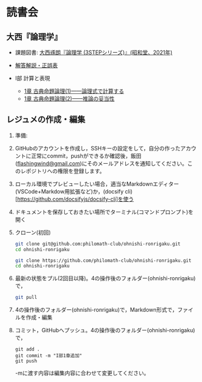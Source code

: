 # 読書会

## 大西『論理学』

- 課題図書: [大西琢朗『論理学 (3STEPシリーズ)』(昭和堂、2021年)](https://www.amazon.co.jp/dp/4812221048)
- [解答解説・正誤表](https://sites.google.com/site/onishitakuro/writing/3step-logic)

- I部 計算と表現
  - [1章 古典命題論理(1)——論理式で計算する](<I部 計算と表現-1>)
  - [1章 古典命題論理(2)——推論の妥当性](<I部 計算と表現-2>)

## レジュメの作成・編集

1. 準備:
  1. GitHubのアカウントを作成し，SSHキーの設定をして，自分の作ったアカウントに正常にcommit，pushができるか確認後，飯田(<flashingwind@gmail.com>)にそのメールアドレスを通知してください。このレポジトリへの権限を登録します。
  2. ローカル環境でプレビューしたい場合，適当なMarkdownエディター(VSCode+Markdow用拡張など)か，(docsify cli)[https://github.com/docsifyjs/docsify-cli]を使う
3. ドキュメントを保存しておきたい場所でターミナル(コマンドプロンプト)を開く
4. クローン(初回)

    ```bash
    git clone git@github.com:philomath-club/ohnishi-ronrigaku.git
    cd ohnishi-ronrigaku
    ```

    ```bash
    git clone https://github.com/philomath-club/ohnishi-ronrigaku.git
    cd ohnishi-ronrigaku
    ```

5. 最新の状態をプル(2回目以降)。4の操作後のフォルダー(ohnishi-ronrigaku)で，

    ```bash
    git pull
    ```

2. 4の操作後のフォルダー(ohnishi-ronrigaku)で，Markdown形式で，ファイルを作成・編集
3. コミット，GitHubへプッシュ。4の操作後のフォルダー(ohnishi-ronrigaku)で，

    ```
    git add .
    git commit -m "I部1章追加"
    git push
    ```

    -mに渡す内容は編集内容に合わせて変更してください。
